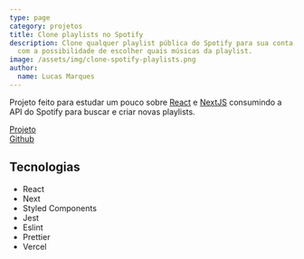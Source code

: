 ```yaml
---
type: page
category: projetos
title: Clone playlists no Spotify
description: Clone qualquer playlist pública do Spotify para sua conta, ainda
  com a possibilidade de escolher quais músicas da playlist.
image: /assets/img/clone-spotify-playlists.png
author:
  name: Lucas Marques
---
```


Projeto feito para estudar um pouco sobre [React](https://pt-br.reactjs.org) e [NextJS](https://nextjs.org) consumindo a API do Spotify para buscar e criar novas playlists.

[Projeto](https://clone-spotify-playlists.vercel.app)  
[Github](https://github.com/lucasmarques73/clone-spotify-playlists)

## Tecnologias

- React
- Next
- Styled Components
- Jest
- Eslint
- Prettier
- Vercel
